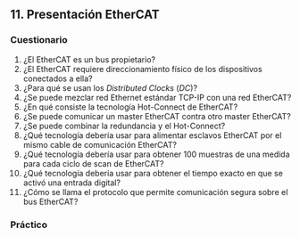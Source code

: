 


## 11. Presentación EtherCAT ##
### Cuestionario ###
1. ¿El EtherCAT es un bus propietario?
2. ¿El EtherCAT requiere direccionamiento físico de los dispositivos conectados a ella?
3. ¿Para qué se usan los *Distributed Clocks* (*DC*)?
4. ¿Se puede mezclar red Ethernet estándar TCP-IP con una red EtherCAT?
5. ¿En qué consiste la tecnología Hot-Connect de EtherCAT?
6. ¿Se puede comunicar un master EtherCAT contra otro master EtherCAT?
7. ¿Se puede combinar la redundancia y el Hot-Connect?
8. ¿Qué tecnología debería usar para alimentar esclavos EtherCAT por el mismo cable de comunicación EtherCAT?
9. ¿Qué tecnología debería usar para obtener 100 muestras de una medida para cada ciclo de scan de EtherCAT?
10.	¿Qué tecnología debería usar para obtener el tiempo exacto en que se activó una entrada digital?
11.	¿Cómo se llama el protocolo que permite comunicación segura sobre el bus EtherCAT?

### Práctico ###
